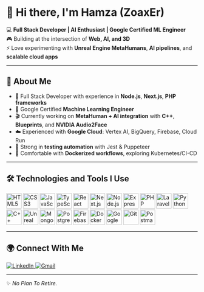 # 👋 Hi there, I'm Hamza (ZoaxEr)  

💻 **Full Stack Developer | AI Enthusiast | Google Certified ML Engineer**  
🎮 Building at the intersection of **Web, AI, and 3D**  
⚡ Love experimenting with **Unreal Engine MetaHumans**, **AI pipelines**, and **scalable cloud apps**  

---

## 🚀 About Me  
- 🔧 Full Stack Developer with experience in **Node.js**, **Next.js**, **PHP frameworks**  
- 🤖 Google Certified **Machine Learning Engineer**  
- 🎬 Currently working on **MetaHuman + AI integration** with **C++**, **Blueprints**, and **NVIDIA Audio2Face**  
- ☁️ Experienced with **Google Cloud**: Vertex AI, BigQuery, Firebase, Cloud Run  
- 🧪 Strong in **testing automation** with Jest & Puppeteer  
- 🐳 Comfortable with **Dockerized workflows**, exploring Kubernetes/CI-CD  

---

## 🛠️ Technologies and Tools I Use  

<p align="left">
  <img src="https://cdn.jsdelivr.net/gh/devicons/devicon/icons/html5/html5-original.svg" alt="HTML5" width="40" height="40"/>
  <img src="https://cdn.jsdelivr.net/gh/devicons/devicon/icons/css3/css3-original.svg" alt="CSS3" width="40" height="40"/>
  <img src="https://cdn.jsdelivr.net/gh/devicons/devicon/icons/javascript/javascript-original.svg" alt="JavaScript" width="40" height="40"/>
  <img src="https://cdn.jsdelivr.net/gh/devicons/devicon/icons/typescript/typescript-original.svg" alt="TypeScript" width="40" height="40"/>
  <img src="https://cdn.jsdelivr.net/gh/devicons/devicon/icons/react/react-original.svg" alt="React" width="40" height="40"/>
  <img src="https://cdn.jsdelivr.net/gh/devicons/devicon/icons/nextjs/nextjs-original.svg" alt="Next.js" width="40" height="40"/>
  <img src="https://cdn.jsdelivr.net/gh/devicons/devicon/icons/nodejs/nodejs-original.svg" alt="Node.js" width="40" height="40"/>
  <img src="https://cdn.jsdelivr.net/gh/devicons/devicon/icons/express/express-original.svg" alt="Express" width="40" height="40"/>
  <img src="https://cdn.jsdelivr.net/gh/devicons/devicon/icons/php/php-original.svg" alt="PHP" width="40" height="40"/>
  <img src="https://cdn.jsdelivr.net/gh/devicons/devicon/icons/laravel/laravel-original.svg" alt="Laravel" width="40" height="40"/>
  <img src="https://cdn.jsdelivr.net/gh/devicons/devicon/icons/python/python-original.svg" alt="Python" width="40" height="40"/>
  <img src="https://cdn.jsdelivr.net/gh/devicons/devicon/icons/cplusplus/cplusplus-original.svg" alt="C++" width="40" height="40"/>
  <img src="https://cdn.jsdelivr.net/gh/devicons/devicon/icons/unrealengine/unrealengine-original.svg" alt="Unreal Engine" width="40" height="40"/>
  <img src="https://cdn.jsdelivr.net/gh/devicons/devicon/icons/mongodb/mongodb-original.svg" alt="MongoDB" width="40" height="40"/>
  <img src="https://cdn.jsdelivr.net/gh/devicons/devicon/icons/postgresql/postgresql-original.svg" alt="PostgreSQL" width="40" height="40"/>
  <img src="https://cdn.jsdelivr.net/gh/devicons/devicon/icons/firebase/firebase-plain.svg" alt="Firebase" width="40" height="40"/>
  <img src="https://cdn.jsdelivr.net/gh/devicons/devicon/icons/docker/docker-original.svg" alt="Docker" width="40" height="40"/>
  <img src="https://cdn.jsdelivr.net/gh/devicons/devicon/icons/googlecloud/googlecloud-original.svg" alt="Google Cloud" width="40" height="40"/>
  <img src="https://cdn.jsdelivr.net/gh/devicons/devicon/icons/git/git-original.svg" alt="Git" width="40" height="40"/>
  <img src="https://cdn.jsdelivr.net/gh/devicons/devicon/icons/postman/postman-original.svg" alt="Postman" width="40" height="40"/>
</p>

---

## 🌍 Connect With Me  

<p align="left">
  <a href="https://linkedin.com/in/ZoaxEr" target="_blank">
    <img src="https://img.shields.io/badge/LinkedIn-0a66c2?logo=linkedin&logoColor=white" alt="LinkedIn"/>
  </a>
  <!-- <a href="https://zoaxer.com" target="_blank">
    <img src="https://img.shields.io/badge/Portfolio-000000?logo=vercel&logoColor=white" alt="Portfolio"/>
  </a> -->
  <a href="mailto:zoaxerr@gmail.com">
    <img src="https://img.shields.io/badge/Email-D14836?logo=gmail&logoColor=white" alt="Gmail"/>
  </a>
</p>

---
✨ *No Plan To Retire.*  
